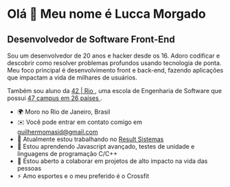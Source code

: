 Olá 👋 Meu nome é  Lucca Morgado
============================

Desenvolvedor de Software Front-End
------------------------

Sou um desenvolvedor de 20 anos e hacker desde os 16. Adoro codificar e descobrir como resolver problemas profundos usando tecnologia de ponta. Meu foco principal é desenvolvimento front e back-end, fazendo aplicações que impactam a vida de milhares de usuários.

Também sou aluno da [ 42 | Rio ](https://42.rio/), uma escola de Engenharia de Software que possui [ 47 campus em 26 países ](https://www.42network.org/42-schools/).

* 🌍 Moro no Rio de Janeiro, Brasil
* ✉️ Você pode entrar em contato comigo em [ guilhermomasid@gmail.com ](mailto:guilhermomasid@gmail.com)
* 🚀 Atualmente estou trabalhando no [ Result Sistemas ](http://resultsistemas.com)
* 🧠 Estou aprendendo Javascript avançado, testes de unidade e linguagens de programação C/C++
* 🤝 Estou aberto a colaborar em projetos de alto impacto na vida das pessoas
* ⚡ Amo esportes e o meu preferido é o Crossfit

